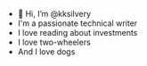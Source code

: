 - 👋 Hi, I’m @kksilvery
- I'm a passionate technical writer
- I love reading about investments
- I love two-wheelers
- And I love dogs

<!---
kksilvery/kksilvery is a ✨ special ✨ repository because its `README.md` (this file) appears on your GitHub profile.
You can click the Preview link to take a look at your changes.
--->
